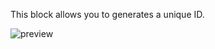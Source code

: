 This block allows you to generates a unique ID.

![preview](/images/expressions/generateUuid-en.png)